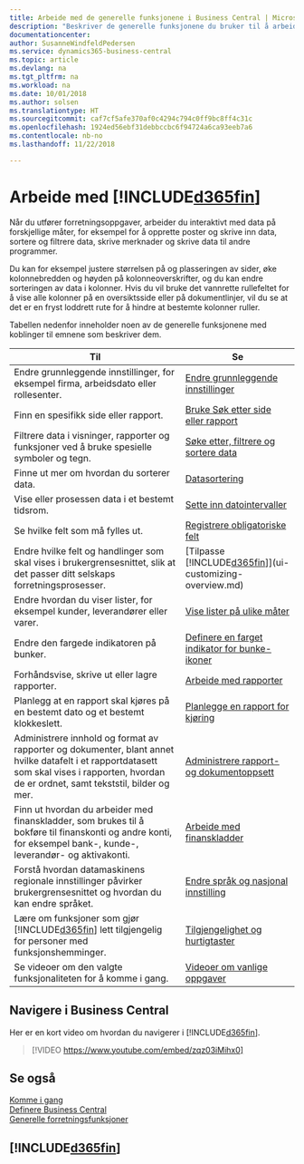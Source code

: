 ```yaml
---
title: Arbeide med de generelle funksjonene i Business Central | Microsoft-dokumentasjon
description: "Beskriver de generelle funksjonene du bruker til å arbeide med data i Business Central, for eksempel angi verdier, sortere data og bytte visninger."
documentationcenter: 
author: SusanneWindfeldPedersen
ms.service: dynamics365-business-central
ms.topic: article
ms.devlang: na
ms.tgt_pltfrm: na
ms.workload: na
ms.date: 10/01/2018
ms.author: solsen
ms.translationtype: HT
ms.sourcegitcommit: caf7cf5afe370af0c4294c794c0ff9bc8ff4c31c
ms.openlocfilehash: 1924ed56ebf31debbccbc6f94724a6ca93eeb7a6
ms.contentlocale: nb-no
ms.lasthandoff: 11/22/2018

---
```

# <a name="working-with-included365finincludesd365finmdmd"></a>Arbeide med [!INCLUDE[d365fin](includes/d365fin_md.md)]
Når du utfører forretningsoppgaver, arbeider du interaktivt med data på forskjellige måter, for eksempel for å opprette poster og skrive inn data, sortere og filtrere data, skrive merknader og skrive data til andre programmer.

Du kan for eksempel justere størrelsen på og plasseringen av sider, øke kolonnebredden og høyden på kolonneoverskrifter, og du kan endre sorteringen av data i kolonner. Hvis du vil bruke det vannrette rullefeltet for å vise alle kolonner på en oversiktsside eller på dokumentlinjer, vil du se at det er en fryst loddrett rute for å hindre at bestemte kolonner ruller.

Tabellen nedenfor inneholder noen av de generelle funksjonene med koblinger til emnene som beskriver dem.

| Til | Se |
| --- | --- |
| Endre grunnleggende innstillinger, for eksempel firma, arbeidsdato eller rollesenter. |[Endre grunnleggende innstillinger](ui-change-basic-settings.md) |
| Finn en spesifikk side eller rapport. |[Bruke Søk etter side eller rapport](ui-search.md) |
| Filtrere data i visninger, rapporter og funksjoner ved å bruke spesielle symboler og tegn. |[Søke etter, filtrere og sortere data](ui-enter-criteria-filters.md) |
| Finne ut mer om hvordan du sorterer data. |[Datasortering](ui-sorting.md) |
| Vise eller prosessen data i et bestemt tidsrom. |[Sette inn datointervaller](ui-enter-date-ranges.md) |
| Se hvilke felt som må fylles ut. |[Registrere obligatoriske felt](ui-mandatory-fields.md) |
| Endre hvilke felt og handlinger som skal vises i brukergrensesnittet, slik at det passer ditt selskaps forretningsprosesser. |[Tilpasse [!INCLUDE[d365fin](includes/d365fin_md.md)]](ui-customizing-overview.md) |
| Endre hvordan du viser lister, for eksempel kunder, leverandører eller varer. |[Vise lister på ulike måter](across-display-lists-different-views.md) |
| Endre den fargede indikatoren på bunker. |[Definere en farget indikator for bunke-ikoner](ui-how-setup-colored-indicator-cues.md) |
|Forhåndsvise, skrive ut eller lagre rapporter.|[Arbeide med rapporter](ui-work-report.md)|
| Planlegg at en rapport skal kjøres på en bestemt dato og et bestemt klokkeslett. |[Planlegge en rapport for kjøring](ui-work-report.md#ScheduleReport) |
| Administrere innhold og format av rapporter og dokumenter, blant annet hvilke datafelt i et rapportdatasett som skal vises i rapporten, hvordan de er ordnet, samt tekststil, bilder og mer.|[Administrere rapport- og dokumentoppsett](ui-manage-report-layouts.md) |
| Finn ut hvordan du arbeider med finanskladder, som brukes til å bokføre til finanskonti og andre konti, for eksempel bank-, kunde-, leverandør- og aktivakonti. |[Arbeide med finanskladder](ui-work-general-journals.md) |
|Forstå hvordan datamaskinens regionale innstillinger påvirker brukergrensesnittet og hvordan du kan endre språket.|[Endre språk og nasjonal innstilling](about-locale-language.md)|
|Lære om funksjoner som gjør [!INCLUDE[d365fin](includes/d365fin_md.md)] lett tilgjengelig for personer med funksjonshemminger.|[Tilgjengelighet og hurtigtaster](ui-accessibility.md)|
|Se videoer om den valgte funksjonaliteten for å komme i gang.|[Videoer om vanlige oppgaver](across-videos.md)|  

## <a name="getting-around-in-business-central"></a>Navigere i Business Central
Her er en kort video om hvordan du navigerer i [!INCLUDE[d365fin](includes/d365fin_md.md)].

> [!VIDEO https://www.youtube.com/embed/zqz03iMihx0]

## <a name="see-also"></a>Se også
[Komme i gang](product-get-started.md)  
[Definere Business Central](setup.md)  
[Generelle forretningsfunksjoner](ui-across-business-areas.md)  

## [!INCLUDE[d365fin](includes/free_trial_md.md)]  

